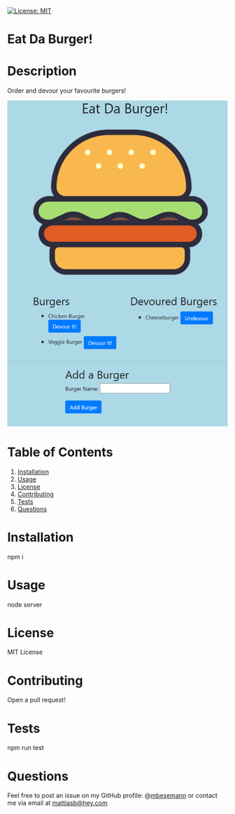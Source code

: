 [![License: MIT](https://img.shields.io/badge/License-MIT-yellow.svg)](https://opensource.org/licenses/MIT)
# Eat Da Burger!
# Description
Order and devour your favourite burgers!

![Burger](assets/screenshot.PNG)

# Table of Contents
1. [Installation](#installation)
2. [Usage](#usage)
3. [License](#license)
4. [Contributing](#contributing)
5. [Tests](#tests)
6. [Questions](#questions)
# Installation
npm i
# Usage
node server
# License
MIT License
# Contributing
Open a pull request!
# Tests
npm run test
# Questions
Feel free to post an issue on my GitHub profile: @[mbesemann](https://github.com/mbesemann)
or contact me via email at mattiasb@hey.com
  
